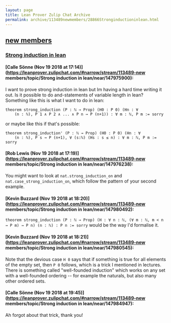 ```yaml
---
layout: page
title: Lean Prover Zulip Chat Archive 
permalink: archive/113489newmembers/28866Stronginductioninlean.html
---
```


## [new members](index.html)
### [Strong induction in lean](28866Stronginductioninlean.html)

#### [Calle Sönne (Nov 19 2018 at 17:14)](https://leanprover.zulipchat.com/#narrow/stream/113489-new members/topic/Strong induction in lean/near/147975900):
I want to prove strong induction in lean but Im having a hard time writing it out. Is it possible to do and-statements of variable length in lean? Something like this is what I want to do in lean:
```lean
theorem strong_induction (P : ℕ → Prop) (H0 : P 0) (Hn : ∀ 
    (n : ℕ), P 1 ∧ P 2 ∧ ... ∧ P n → P (n+1)) : ∀ m : ℕ, P m := sorry
```
or maybe like this if that's possible:
```lean
theorem strong_induction' (P : ℕ → Prop) (H0 : P 0) (Hn : ∀ 
    (n : ℕ), P s → P (n+1), ∀ (s:ℕ) (Hs : s ≤ n) : ∀ m : ℕ, P m := sorry
```

#### [Rob Lewis (Nov 19 2018 at 17:19)](https://leanprover.zulipchat.com/#narrow/stream/113489-new members/topic/Strong induction in lean/near/147976238):
You might want to look at `nat.strong_induction_on` and `nat.case_strong_induction_on`, which follow the pattern of your second example.

#### [Kevin Buzzard (Nov 19 2018 at 18:20)](https://leanprover.zulipchat.com/#narrow/stream/113489-new members/topic/Strong induction in lean/near/147980492):
`theorem strong_induction (P : ℕ → Prop) (H : ∀ n : ℕ, (∀ m : ℕ, m < n → P m) → P n) (n : ℕ) : P n := sorry` would be the way I'd formalise it.

#### [Kevin Buzzard (Nov 19 2018 at 18:21)](https://leanprover.zulipchat.com/#narrow/stream/113489-new members/topic/Strong induction in lean/near/147980545):
Note that the devious case `H 0` says that if something is true for all elements of the empty set, then `P 0` follows, which is a trick I mentioned in lectures. There is something called "well-founded induction" which works on any set with a well-founded ordering -- for example the naturals, but also many other ordered sets.

#### [Calle Sönne (Nov 19 2018 at 19:45)](https://leanprover.zulipchat.com/#narrow/stream/113489-new members/topic/Strong induction in lean/near/147984947):
Ah forgot about that trick, thank you!

